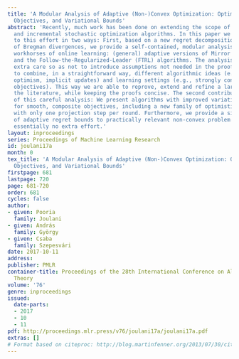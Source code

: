 ```yaml
---
title: 'A Modular Analysis of Adaptive (Non-)Convex Optimization: Optimism, Composite
  Objectives, and Variational Bounds'
abstract: 'Recently, much work has been done on extending the scope of online learning
  and incremental stochastic optimization algorithms. In this paper we contribute
  to this effort in two ways: First, based on a new regret decomposition and a generalization
  of Bregman divergences, we provide a self-contained, modular analysis of the two
  workhorses of online learning: (general) adaptive versions of Mirror Descent (MD)
  and the Follow-the-Regularized-Leader (FTRL) algorithms. The analysis is done with
  extra care so as not to introduce assumptions not needed in the proofs and allows
  to combine, in a straightforward way, different algorithmic ideas (e.g., adaptivity,
  optimism, implicit updates) and learning settings (e.g., strongly convex or composite
  objectives). This way we are able to reprove, extend and refine a large body of
  the literature, while keeping the proofs concise. The second contribution is a byproduct
  of this careful analysis: We present algorithms with improved variational bounds
  for smooth, composite objectives, including a new family of optimistic MD algorithms
  with only one projection step per round. Furthermore, we provide a simple extension
  of adaptive regret bounds to practically relevant non-convex problem settings with
  essentially no extra effort.'
layout: inproceedings
series: Proceedings of Machine Learning Research
id: joulani17a
month: 0
tex_title: 'A Modular Analysis of Adaptive (Non-)Convex Optimization: Optimism, Composite
  Objectives, and Variational Bounds'
firstpage: 681
lastpage: 720
page: 681-720
order: 681
cycles: false
author:
- given: Pooria
  family: Joulani
- given: András
  family: György
- given: Csaba
  family: Szepesvári
date: 2017-10-11
address: 
publisher: PMLR
container-title: Proceedings of the 28th International Conference on Algorithmic Learning
  Theory
volume: '76'
genre: inproceedings
issued:
  date-parts:
  - 2017
  - 10
  - 11
pdf: http://proceedings.mlr.press/v76/joulani17a/joulani17a.pdf
extras: []
# Format based on citeproc: http://blog.martinfenner.org/2013/07/30/citeproc-yaml-for-bibliographies/
---
```

